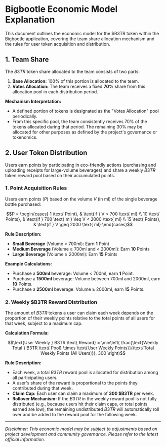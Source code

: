 
# Bigbootle Economic Model Explanation

This document outlines the economic model for the $B3TR token within the Bigbootle application, covering the team share allocation mechanism and the rules for user token acquisition and distribution.

## 1. Team Share

The $B3TR$ token share allocated to the team consists of two parts:

1.  **Base Allocation:** 100% of this portion is allocated to the team.
2.  **Votes Allocation:** The team receives a fixed **70%** share from this allocation pool in each distribution period.

**Mechanism Interpretation:**

* A defined portion of tokens is designated as the "Votes Allocation" pool periodically.
* From this specific pool, the team consistently receives 70% of the tokens allocated during that period. The remaining 30% may be allocated for other purposes as defined by the project's governance or tokenomics.

## 2. User Token Distribution

Users earn points by participating in eco-friendly actions (purchasing and uploading receipts for large-volume beverages) and share a weekly $B3TR$ token reward pool based on their accumulated points.

### 1. Point Acquisition Rules

Users earn points ($P$) based on the volume $V$ (in ml) of the single beverage bottle purchased:

```math
P =
\begin{cases}
1 \text{ Point}, & \text{if } V < 700 \text{ ml} \\
10 \text{ Points}, & \text{if } 700 \text{ ml} \leq V < 2000 \text{ ml} \\
15 \text{ Points}, & \text{if } V \geq 2000 \text{ ml}
\end{cases}
```

**Rule Description:**

* **Small Beverage** (Volume < 700ml): Earn **1** Point
* **Medium Beverage** (Volume ≥ 700ml and < 2000ml): Earn **10** Points
* **Large Beverage** (Volume ≥ 2000ml): Earn **15** Points

**Example Calculations:**

* Purchase a **500ml** beverage: Volume < 700ml, earn **1** Point.
* Purchase a **1500ml** beverage: Volume between 700ml and 2000ml, earn **10** Points.
* Purchase a **2500ml** beverage: Volume ≥ 2000ml, earn **15** Points.

### 2. Weekly $B3TR Reward Distribution

The amount of $B3TR$ tokens a user can claim each week depends on the proportion of their weekly points relative to the total points of all users for that week, subject to a maximum cap.

**Calculation Formula:**

```math
\text{User Weekly } B3TR \text{ Reward} = \min\left( \frac{\text{Weekly Total } B3TR \text{ Pool} \times \text{User Weekly Points}}{\text{Total Weekly Points (All Users)}}, 300 \right)
```

**Rule Description:**

* Each week, a total $B3TR$ reward pool is allocated for distribution among all participating users.
* A user's share of the reward is proportional to the points they contributed during that week.
* **Claim Cap:** Each user can claim a maximum of **300 $B3TR** per week.
* **Rollover Mechanism:** If the $B3TR$ in the weekly reward pool is not fully distributed (e.g., because users hit their claim caps, or total points earned are low), the remaining undistributed $B3TR$ will automatically roll over and be added to the reward pool for the following week.

---

*Disclaimer: This economic model may be subject to adjustments based on project development and community governance. Please refer to the latest official information.*
```